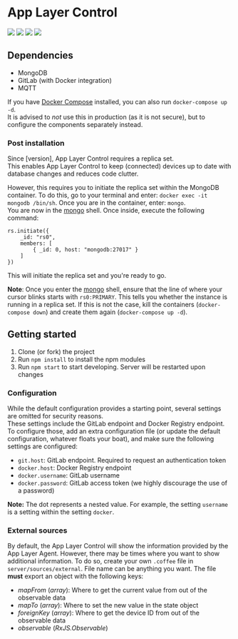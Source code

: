 # App Layer Control

![](https://img.shields.io/badge/app--layer--agent-%5E1.19.0-lightgrey.svg)
![](https://img.shields.io/github/last-commit/viriciti/app-layer-control.svg)
![](https://img.shields.io/david/viriciti/app-layer-control.svg)
![](https://img.shields.io/david/dev/viriciti/app-layer-control.svg)

## Dependencies

- MongoDB
- GitLab (with Docker integration)
- MQTT

If you have [Docker Compose](https://docs.docker.com/compose/) installed, you can also run `docker-compose up -d`.  
It is advised to _not_ use this in production (as it is not secure), but to configure the components separately instead.

### Post installation

Since [version], App Layer Control requires a replica set.  
This enables App Layer Control to keep (connected) devices up to date with database changes and reduces code clutter.

However, this requires you to initiate the replica set within the MongoDB container. To do this, go to your terminal and enter: `docker exec -it mongodb /bin/sh`. Once you are in the container, enter: `mongo`.  
You are now in the [mongo](https://docs.mongodb.com/manual/reference/program/mongo/#bin.mongo) shell. Once inside, execute the following command:

```
rs.initiate({
    _id: "rs0",
    members: [
        { _id: 0, host: "mongodb:27017" }
    ]
})
```

This will initiate the replica set and you're ready to go.

**Note**: Once you enter the [mongo](https://docs.mongodb.com/manual/reference/program/mongo/#bin.mongo) shell, ensure that the line of where your cursor blinks starts with `rs0:PRIMARY`. This tells you whether the instance is running in a replica set. If this is not the case, kill the containers (`docker-compose down`) and create them again (`docker-compose up -d`).

## Getting started

1. Clone (or fork) the project
2. Run `npm install` to install the npm modules
3. Run `npm start` to start developing. Server will be restarted upon changes

### Configuration

While the default configuration provides a starting point, several settings are omitted for security reasons.  
These settings include the GitLab endpoint and Docker Registry endpoint.  
To configure those, add an extra configuration file (or update the default configuration, whatever floats your boat), and make sure the following settings are configured:

- `git.host`: GitLab endpoint. Required to request an authentication token
- `docker.host`: Docker Registry endpoint
- `docker.username`: GitLab username
- `docker.password`: GitLab access token (we highly discourage the use of a password)

**Note:** The dot represents a nested value. For example, the setting `username` is a setting within the setting `docker`.

### External sources

By default, the App Layer Control will show the information provided by the App Layer Agent.
However, there may be times where you want to show additional information.
To do so, create your own `.coffee` file in `server/sources/external`. File name can be anything you want.
The file **must** export an object with the following keys:

- _mapFrom_ (_array_): Where to get the current value from out of the observable data
- _mapTo_ (_array_): Where to set the new value in the state object
- _foreignKey_ (_array_): Where to get the device ID from out of the observable data
- _observable_ (_RxJS.Observable_)
